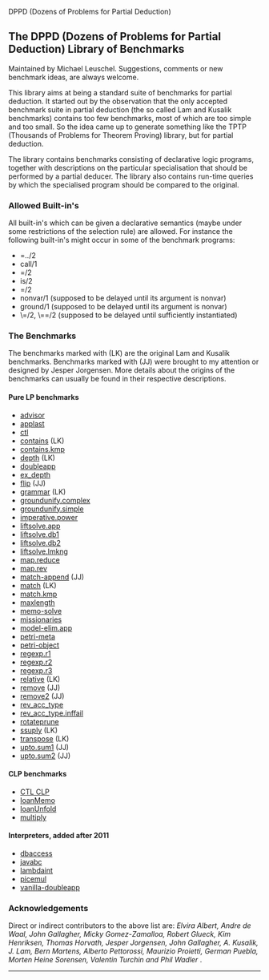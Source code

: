 DPPD (Dozens of Problems for Partial Deduction)

The DPPD (Dozens of Problems for Partial Deduction) Library of Benchmarks
-------------------------------------------------------------------------

Maintained by Michael Leuschel. Suggestions, comments or new benchmark ideas, are always welcome.

This library aims at being a standard suite of benchmarks for partial deduction. It started out by the observation that the only accepted benchmark suite in partial deduction (the so called Lam and Kusalik benchmarks) contains too few benchmarks, most of which are too simple and too small. So the idea came up to generate something like the TPTP (Thousands of Problems for Theorem Proving) library, but for partial deduction.

The library contains benchmarks consisting of declarative logic programs, together with descriptions on the particular specialisation that should be performed by a partial deducer. The library also contains run-time queries by which the specialised program should be compared to the original.

### Allowed Built-in's

All built-in's which can be given a declarative semantics (maybe under some restrictions of the selection rule) are allowed. For instance the following built-in's might occur in some of the benchmark programs:

*   =../2
*   call/1
*   =/2
*   is/2
*   =/2
*   nonvar/1 (supposed to be delayed until its argument is nonvar)
*   ground/1 (supposed to be delayed until its argument is nonvar)
*   \\=/2, \\==/2 (supposed to be delayed until sufficiently instantiated)

### The Benchmarks

The benchmarks marked with (LK) are the original Lam and Kusalik benchmarks. Benchmarks marked with (JJ) were brought to my attention or designed by Jesper Jorgensen. More details about the origins of the benchmarks can usually be found in their respective descriptions.

#### Pure LP benchmarks

*   [advisor](dppd/advisor.html)
*   [applast](dppd/applast.html)
*   [ctl](dppd/ctl.html)
*   [contains](dppd/contains.lam.html) (LK)
*   [contains.kmp](dppd/contains.kmp.html)
*   [depth](dppd/depth.html) (LK)
*   [doubleapp](dppd/doubleapp.html)
*   [ex_depth](dppd/ex_depth.html)
*   [flip](dppd/flip.html) (JJ)
*   [grammar](dppd/grammar.html) (LK)
*   [groundunify.complex](dppd/groundunify.complex.html)
*   [groundunify.simple](dppd/groundunify.simple.html)
*   [imperative.power](dppd/imperative-solve.power.html)
*   [liftsolve.app](dppd/liftsolve.app.html)
*   [liftsolve.db1](dppd/liftsolve.db1.html)
*   [liftsolve.db2](dppd/liftsolve.db2.html)
*   [liftsolve.lmkng](dppd/liftsolve.lmkng.html)
*   [map.reduce](dppd/map.reduce.html)
*   [map.rev](dppd/map.rev.html)
*   [match-append](dppd/match-append.html) (JJ)
*   [match](dppd/match.html) (LK)
*   [match.kmp](dppd/match.kmp.html)
*   [maxlength](dppd/maxlength.html)
*   [memo-solve](dppd/memo-solve.html)
*   [missionaries](dppd/missionaries.html)
*   [model-elim.app](dppd/model_elim.html)
*   [petri-meta](dppd/petri-meta.html)
*   [petri-object](dppd/petri-object.html)
*   [regexp.r1](dppd/regexp.r1.html)
*   [regexp.r2](dppd/regexp.r2.html)
*   [regexp.r3](dppd/regexp.r3.html)
*   [relative](dppd/relative.html) (LK)
*   [remove](dppd/remove.html) (JJ)
*   [remove2](dppd/remove2.html) (JJ)
*   [rev\_acc\_type](dppd/rev_acc_type.html)
*   [rev\_acc\_type.inffail](dppd/rev_acc_type.inffail.html)
*   [rotateprune](dppd/rotateprune.html)
*   [ssuply](dppd/ssuply.html) (LK)
*   [transpose](dppd/transpose.html) (LK)
*   [upto.sum1](dppd/upto.sum1.html) (JJ)
*   [upto.sum2](dppd/upto.sum2.html) (JJ)

#### CLP benchmarks

*   [CTL CLP](dppd/ctlclp.html)
*   [loanMemo](dppd/loanMemo.html)
*   [loanUnfold](dppd/loanUnfold.html)
*   [multiply](dppd/multiply.html)

#### Interpreters, added after 2011

*   [dbaccess](dppd/dbaccess.html)
*   [javabc](dppd/javabc.html)
*   [lambdaint](dppd/lambdaint.html)
*   [picemul](dppd/picemul.html)
*   [vanilla-doubleapp](dppd/vanilla-doubleapp.html)

### Acknowledgements

Direct or indirect contributors to the above list are: _Elvira Albert, Andre de Waal, John Gallagher, Micky Gomez-Zamalloa, Robert Glueck, Kim Henriksen, Thomas Horvath, Jesper Jorgensen, John Gallagher, A. Kusalik, J. Lam, Bern Martens, Alberto Pettorossi, Maurizio Proietti, German Puebla, Morten Heine Sorensen, Valentin Turchin and Phil Wadler_ .

* * *